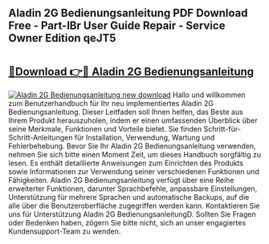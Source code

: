 ## Aladin 2G Bedienungsanleitung PDF Download Free - Part-lBr User Guide Repair - Service Owner Edition qeJT5

# <h2><a href="http://df0yj07.blite.top/?on=Aladin+2G+Bedienungsanleitung">🔗Download 👉🔴 Aladin 2G Bedienungsanleitung</a></h2>

[![Aladin 2G Bedienungsanleitung new download](https://i.imgur.com/lujVjoI.png)](http://df0yj07.blite.top/?on=Aladin+2G+Bedienungsanleitung)
Hallo und willkommen zum Benutzerhandbuch für Ihr neu implementiertes Aladin 2G Bedienungsanleitung. Dieser Leitfaden soll Ihnen helfen, das Beste aus Ihrem Produkt herauszuholen, indem er einen umfassenden Überblick über seine Merkmale, Funktionen und Vorteile bietet. Sie finden Schritt-für-Schritt-Anleitungen für Installation, Verwendung, Wartung und Fehlerbehebung. Bevor Sie Ihr Aladin 2G Bedienungsanleitung verwenden, nehmen Sie sich bitte einen Moment Zeit, um dieses Handbuch sorgfältig zu lesen. Es enthält detaillierte Anweisungen zum Einrichten des Produkts sowie Informationen zur Verwendung seiner verschiedenen Funktionen und Fähigkeiten. Aladin 2G Bedienungsanleitung verfügt über eine Reihe erweiterter Funktionen, darunter Sprachbefehle, anpassbare Einstellungen, Unterstützung für mehrere Sprachen und automatische Backups, auf die alle über die Benutzeroberfläche zugegriffen werden kann. Kontaktieren Sie uns für Unterstützung Aladin 2G BedienungsanleitungD. Sollten Sie Fragen oder Bedenken haben, zögern Sie bitte nicht, sich an unser engagiertes Kundensupport-Team zu wenden.

